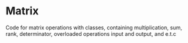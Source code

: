 # Matrix

Code for matrix operations with classes, containing multiplication, sum, rank, determinator, overloaded operations input and output, and e.t.c
